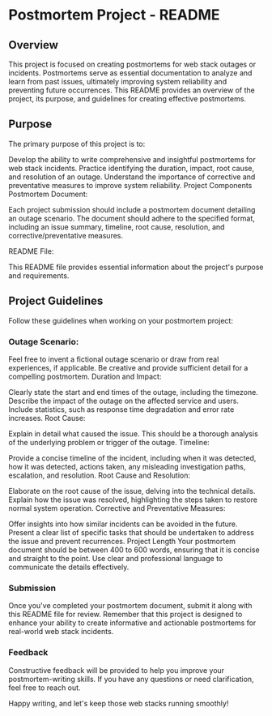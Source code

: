 # Postmortem Project - README

## Overview
This project is focused on creating postmortems for web stack outages or incidents. Postmortems serve as essential documentation to analyze and learn from past issues, ultimately improving system reliability and preventing future occurrences. This README provides an overview of the project, its purpose, and guidelines for creating effective postmortems.

## Purpose
The primary purpose of this project is to:

Develop the ability to write comprehensive and insightful postmortems for web stack incidents.
Practice identifying the duration, impact, root cause, and resolution of an outage.
Understand the importance of corrective and preventative measures to improve system reliability.
Project Components
Postmortem Document:

Each project submission should include a postmortem document detailing an outage scenario. The document should adhere to the specified format, including an issue summary, timeline, root cause, resolution, and corrective/preventative measures.

README File:

This README file provides essential information about the project's purpose and requirements.

## Project Guidelines
Follow these guidelines when working on your postmortem project:

### Outage Scenario:

Feel free to invent a fictional outage scenario or draw from real experiences, if applicable. Be creative and provide sufficient detail for a compelling postmortem.
Duration and Impact:

Clearly state the start and end times of the outage, including the timezone.
Describe the impact of the outage on the affected service and users. Include statistics, such as response time degradation and error rate increases.
Root Cause:

Explain in detail what caused the issue. This should be a thorough analysis of the underlying problem or trigger of the outage.
Timeline:

Provide a concise timeline of the incident, including when it was detected, how it was detected, actions taken, any misleading investigation paths, escalation, and resolution.
Root Cause and Resolution:

Elaborate on the root cause of the issue, delving into the technical details.
Explain how the issue was resolved, highlighting the steps taken to restore normal system operation.
Corrective and Preventative Measures:

Offer insights into how similar incidents can be avoided in the future.
Present a clear list of specific tasks that should be undertaken to address the issue and prevent recurrences.
Project Length
Your postmortem document should be between 400 to 600 words, ensuring that it is concise and straight to the point. Use clear and professional language to communicate the details effectively.

### Submission
Once you've completed your postmortem document, submit it along with this README file for review. Remember that this project is designed to enhance your ability to create informative and actionable postmortems for real-world web stack incidents.

### Feedback
Constructive feedback will be provided to help you improve your postmortem-writing skills. If you have any questions or need clarification, feel free to reach out.

Happy writing, and let's keep those web stacks running smoothly!
